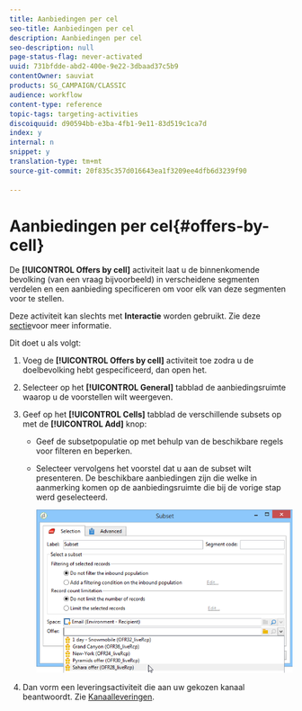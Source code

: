 ```yaml
---
title: Aanbiedingen per cel
seo-title: Aanbiedingen per cel
description: Aanbiedingen per cel
seo-description: null
page-status-flag: never-activated
uuid: 731bfdde-abd2-400e-9e22-3dbaad37c5b9
contentOwner: sauviat
products: SG_CAMPAIGN/CLASSIC
audience: workflow
content-type: reference
topic-tags: targeting-activities
discoiquuid: d90594bb-e3ba-4fb1-9e11-83d519c1ca7d
index: y
internal: n
snippet: y
translation-type: tm+mt
source-git-commit: 20f835c357d016643ea1f3209ee4dfb6d3239f90

---
```



# Aanbiedingen per cel{#offers-by-cell}

De **[!UICONTROL Offers by cell]** activiteit laat u de binnenkomende bevolking (van een vraag bijvoorbeeld) in verscheidene segmenten verdelen en een aanbieding specificeren om voor elk van deze segmenten voor te stellen.

Deze activiteit kan slechts met **Interactie** worden gebruikt. Zie deze [sectie](../../interaction/using/about-outbound-channels.md)voor meer informatie.

Dit doet u als volgt:

1. Voeg de **[!UICONTROL Offers by cell]** activiteit toe zodra u de doelbevolking hebt gespecificeerd, dan open het.
1. Selecteer op het **[!UICONTROL General]** tabblad de aanbiedingsruimte waarop u de voorstellen wilt weergeven.
1. Geef op het **[!UICONTROL Cells]** tabblad de verschillende subsets op met de **[!UICONTROL Add]** knop:

   * Geef de subsetpopulatie op met behulp van de beschikbare regels voor filteren en beperken.
   * Selecteer vervolgens het voorstel dat u aan de subset wilt presenteren. De beschikbare aanbiedingen zijn die welke in aanmerking komen op de aanbiedingsruimte die bij de vorige stap werd geselecteerd.

      ![](assets/int_offer_per_cell1.png)

1. Dan vorm een leveringsactiviteit die aan uw gekozen kanaal beantwoordt. Zie [Kanaalleveringen](../../workflow/using/cross-channel-deliveries.md).

